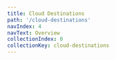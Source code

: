 ```yaml
---
title: Cloud Destinations
path: '/cloud-destinations'
navIndex: 4
navText: Overview
collectionIndex: 0
collectionKey: cloud-destinations
---
```

